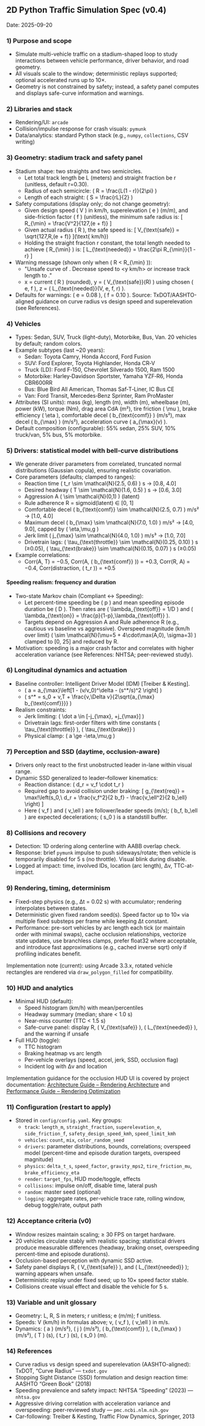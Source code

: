 ## 2D Python Traffic Simulation Spec (v0.4)

Date: 2025-09-20

### 1) Purpose and scope
- Simulate multi-vehicle traffic on a stadium-shaped loop to study interactions between vehicle performance, driver behavior, and road geometry.
- All visuals scale to the window; deterministic replays supported; optional accelerated runs up to 10×.
- Geometry is not constrained by safety; instead, a safety panel computes and displays safe-curve information and warnings.

### 2) Libraries and stack
- Rendering/UI: `arcade`
- Collision/impulse response for crash visuals: `pymunk`
- Data/analytics: standard Python stack (e.g., `numpy`, `collections`, CSV writing)

### 3) Geometry: stadium track and safety panel
- Stadium shape: two straights and two semicircles.
  - Let total track length be L (meters) and straight fraction be r (unitless, default r=0.30).
  - Radius of each semicircle: \( R = \frac{L(1 - r)}{2\pi} \)
  - Length of each straight: \( S = \frac{rL}{2} \)
- Safety computations (display only; do not change geometry):
  - Given design speed \( V \) in km/h, superelevation \( e \) (m/m), and side-friction factor \( f \) (unitless), the minimum safe radius is:
    \[ R_{\min} = \frac{V^2}{127\,(e + f)} \]
  - Given actual radius \( R \), the safe speed is:
    \[ V_{\text{safe}} = \sqrt{127\,R\,(e + f)} \]\(\text{ km/h}\)
  - Holding the straight fraction r constant, the total length needed to achieve \( R_{\min} \) is:
    \[ L_{\text{needed}} = \frac{2\pi R_{\min}}{1 - r} \]
- Warning message (shown only when \( R < R_{\min} \)):
  - "Unsafe curve of <x m>. Decrease speed to <y km/h> or increase track length to <z m>."
  - x = current \( R \) (rounded), y = \( V_{\text{safe}}(R) \) using chosen \( e, f \), z = \( L_{\text{needed}}(V, e, f, r) \).
- Defaults for warnings: \( e = 0.08 \), \( f = 0.10 \). Source: TxDOT/AASHTO-aligned guidance on curve radius vs design speed and superelevation (see References).

### 4) Vehicles
- Types: Sedan, SUV, Truck (light-duty), Motorbike, Bus, Van. 20 vehicles by default; random colors.
- Example subtypes (last ~20 years):
  - Sedan: Toyota Camry, Honda Accord, Ford Fusion
  - SUV: Ford Explorer, Toyota Highlander, Honda CR‑V
  - Truck (LD): Ford F‑150, Chevrolet Silverado 1500, Ram 1500
  - Motorbike: Harley‑Davidson Sportster, Yamaha YZF‑R6, Honda CBR600RR
  - Bus: Blue Bird All American, Thomas Saf‑T‑Liner, IC Bus CE
  - Van: Ford Transit, Mercedes‑Benz Sprinter, Ram ProMaster
- Attributes (SI units): mass (kg), length (m), width (m), wheelbase (m), power (kW), torque (Nm), drag area CdA (m²), tire friction \( \mu \), brake efficiency \( \eta \), comfortable decel \( b_{\text{comf}} \) (m/s²), max decel \( b_{\max} \) (m/s²), acceleration curve \( a_{\max}(v) \).
- Default composition (configurable): 55% sedan, 25% SUV, 10% truck/van, 5% bus, 5% motorbike.

### 5) Drivers: statistical model with bell-curve distributions
- We generate driver parameters from correlated, truncated normal distributions (Gaussian copula), ensuring realistic covariation.
- Core parameters (defaults; clamped to ranges):
  - Reaction time \( t_r \sim \mathcal{N}(2.5, 0.6) \) s → [0.8, 4.0]
  - Desired headway \( T \sim \mathcal{N}(1.6, 0.5) \) s → [0.6, 3.0]
  - Aggression A \( \sim \mathcal{N}(0,1) \) (latent)
  - Rule adherence R = sigmoid(latent) ∈ [0, 1]
  - Comfortable decel \( b_{\text{comf}} \sim \mathcal{N}(2.5, 0.7) \) m/s² → [1.0, 4.0]
  - Maximum decel \( b_{\max} \sim \mathcal{N}(7.0, 1.0) \) m/s² → [4.0, 9.0], capped by \( \eta\,\mu\,g \)
  - Jerk limit \( j_{\max} \sim \mathcal{N}(4.0, 1.0) \) m/s³ → [1.0, 7.0]
  - Drivetrain lags: \( \tau_{\text{throttle}} \sim \mathcal{N}(0.25, 0.10) \) s (≥0.05), \( \tau_{\text{brake}} \sim \mathcal{N}(0.15, 0.07) \) s (≥0.05)
- Example correlations:
  - Corr(A, T) = −0.5, Corr(A, \( b_{\text{comf}} \)) = +0.3, Corr(R, A) = −0.4, Corr(distraction, \( t_r \)) = +0.5

#### Speeding realism: frequency and duration
- Two-state Markov chain (Compliant ↔ Speeding):
  - Let percent-time speeding be \( p \) and mean speeding episode duration be \( D \). Then rates are \( \lambda_{\text{off}} = 1/D \) and \( \lambda_{\text{on}} = \frac{p}{1-p}\,\lambda_{\text{off}} \).
  - Targets depend on Aggression A and Rule adherence R (e.g., cautious vs baseline vs aggressive). Overspeed magnitude (km/h over limit) \( \sim \mathcal{N}(\mu=5 + 4\cdot\max(A,0), \sigma=3) \) clamped to [0, 25] and reduced by R.
- Motivation: speeding is a major crash factor and correlates with higher acceleration variance (see References: NHTSA; peer-reviewed study).

### 6) Longitudinal dynamics and actuation
- Baseline controller: Intelligent Driver Model (IDM) [Treiber & Kesting].
  - \( a = a_{\max}\left[1 - (v/v_0)^\delta - (s^*/s)^2 \right] \)
  - \( s^* = s_0 + v\,T + \frac{v\,\Delta v}{2\sqrt{a_{\max} b_{\text{comf}}}} \)
- Realism constraints:
  - Jerk limiting: \( \dot a \in [-j_{\max}, +j_{\max}] \)
  - Drivetrain lags: first-order filters with time constants \( \tau_{\text{throttle}} \), \( \tau_{\text{brake}} \)
  - Physical clamp: \( a \ge -\eta\,\mu\,g \)

### 7) Perception and SSD (daytime, occlusion-aware)
- Drivers only react to the first unobstructed leader in-lane within visual range.
- Dynamic SSD generalized to leader–follower kinematics:
  - Reaction distance: \( d_r = v_f \cdot t_r \)
  - Required gap to avoid collision under braking:
    \[ g_{\text{req}} = \max\!\left(s_0,\ d_r + \frac{v_f^2}{2 b_f} - \frac{v_\ell^2}{2 b_\ell} \right) \]
  - Here \( v_f \) and \( v_\ell \) are follower/leader speeds (m/s); \( b_f, b_\ell \) are expected decelerations; \( s_0 \) is a standstill buffer.

### 8) Collisions and recovery
- Detection: 1D ordering along centerline with AABB overlap check.
- Response: brief `pymunk` impulse to push sideways/rotate; then vehicle is temporarily disabled for 5 s (no throttle). Visual blink during disable.
- Logged at impact: time, involved IDs, location (arc length), Δv, TTC-at-impact.

### 9) Rendering, timing, determinism
- Fixed-step physics (e.g., Δt = 0.02 s) with accumulator; rendering interpolates between states.
- Deterministic given fixed random seed(s). Speed factor up to 10× via multiple fixed substeps per frame while keeping Δt constant.
- Performance: pre-sort vehicles by arc length each tick (or maintain order with minimal swaps), cache occlusion relationships, vectorize state updates, use branchless clamps, prefer float32 where acceptable, and introduce fast approximations (e.g., cached inverse sqrt) only if profiling indicates benefit.

Implementation note (current): using Arcade 3.3.x, rotated vehicle rectangles are rendered via `draw_polygon_filled` for compatibility.

### 10) HUD and analytics
- Minimal HUD (default):
  - Speed histogram (km/h) with mean/percentiles
  - Headway summary (median; share < 1.0 s)
  - Near-miss counter (TTC < 1.5 s)
  - Safe-curve panel: display R, \( V_{\text{safe}} \), \( L_{\text{needed}} \), and the warning if unsafe
- Full HUD (toggle):
  - TTC histogram
  - Braking heatmap vs arc length
  - Per-vehicle overlays (speed, accel, jerk, SSD, occlusion flag)
  - Incident log with Δv and location

Implementation guidance for the occlusion HUD UI is covered by project documentation:
[Architecture Guide – Rendering Architecture](mdc:docs/ARCHITECTURE.md#rendering-architecture) and
[Performance Guide – Rendering Optimization](mdc:docs/PERFORMANCE_GUIDE.md#rendering-optimization)

### 11) Configuration (restart to apply)
- Stored in `config/config.yaml`. Key groups:
  - `track`: `length_m`, `straight_fraction`, `superelevation_e`, `side_friction_f`, `safety_design_speed_kmh`, `speed_limit_kmh`
  - `vehicles`: `count`, `mix`, `color_random_seed`
  - `drivers`: parameter distributions, bounds, correlations; overspeed model (percent-time and episode duration targets, overspeed magnitude)
  - `physics`: `delta_t_s`, `speed_factor`, `gravity_mps2`, `tire_friction_mu`, `brake_efficiency_eta`
  - `render`: `target_fps`, HUD mode/toggle, effects
  - `collisions`: impulse on/off, disable time, lateral push
  - `random`: master seed (optional)
  - `logging`: aggregate rates, per-vehicle trace rate, rolling window, debug toggle/rate, output path

### 12) Acceptance criteria (v0)
- Window resizes maintain scaling; ≥ 30 FPS on target hardware.
- 20 vehicles circulate stably with realistic spacing; statistical drivers produce measurable differences (headway, braking onset, overspeeding percent-time and episode durations).
- Occlusion-based perception with dynamic SSD active.
- Safety panel displays R, \( V_{\text{safe}} \), and \( L_{\text{needed}} \); warning appears when unsafe.
- Deterministic replay under fixed seed; up to 10× speed factor stable.
- Collisions create visual effect and disable the vehicle for 5 s.

### 13) Variable and unit glossary
- Geometry: L, R, S in meters; r unitless; e (m/m); f unitless.
- Speeds: V (km/h) in formulas above; v, \( v_f \), \( v_\ell \) in m/s.
- Dynamics: \( a \) (m/s²), \( j \) (m/s³), \( b_{\text{comf}} \), \( b_{\max} \) (m/s²), \( T \) (s), \( t_r \) (s), \( s_0 \) (m).

### 14) References
- Curve radius vs design speed and superelevation (AASHTO-aligned): TxDOT, “Curve Radius” — `txdot.gov`
- Stopping Sight Distance (SSD) formulation and design reaction time: AASHTO “Green Book” (2018)
- Speeding prevalence and safety impact: NHTSA “Speeding” (2023) — `nhtsa.gov`
- Aggressive driving correlation with acceleration variance and overspeeding: peer-reviewed study — `pmc.ncbi.nlm.nih.gov`
- Car-following: Treiber & Kesting, Traffic Flow Dynamics, Springer, 2013

